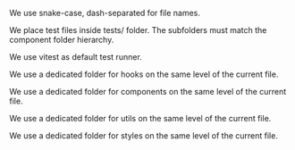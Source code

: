 We use snake-case, dash-separated for file names.

We place test files inside tests/ folder. The subfolders must match the component folder hierarchy.

We use vitest as default test runner.

We use a dedicated folder for hooks on the same level of the current file.

We use a dedicated folder for components on the same level of the current file.

We use a dedicated folder for utils on the same level of the current file.

We use a dedicated folder for styles on the same level of the current file.
